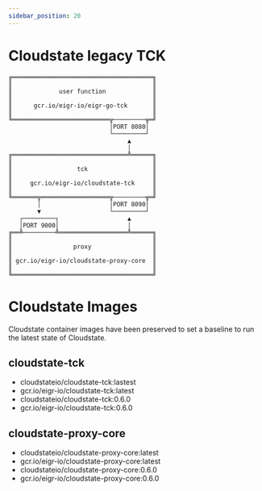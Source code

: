 ```yaml
---
sidebar_position: 20
---
```


# Cloudstate legacy TCK

```
╔═══════════════════════════════════════╗
║                                       ║
║             user function             ║
║                                       ║
║      gcr.io/eigr-io/eigr-go-tck       ║
║                                       ║
╚═══════════════════════════╦─────────╦═╝
                            │PORT 8080│  
                            └─────────┘  
                                 ▲       
                                 │       
╔════════════════════════════════╩══════╗
║                                       ║
║                  tck                  ║
║                                       ║
║     gcr.io/eigr-io/cloudstate-tck     ║
║                                       ║
╚═══════╦═══════════════════╦─────────╦═╝
        │                   │PORT 8090│  
        ▼                   └─────────┘  
   ┌─────────┐                   ▲       
   │PORT 9000│                   │       
╔══╩─────────╩═══════════════════╩══════╗
║                                       ║
║                 proxy                 ║
║                                       ║
║ gcr.io/eigr-io/cloudstate-proxy-core  ║
║                                       ║
╚═══════════════════════════════════════╝
```

# Cloudstate Images

Cloudstate container images have been preserved to set a baseline to run the latest state of Cloudstate.

## cloudstate-tck

- cloudstateio/cloudstate-tck:lastest
- gcr.io/eigr-io/cloudstate-tck:latest
- cloudstateio/cloudstate-tck:0.6.0
- gcr.io/eigr-io/cloudstate-tck:0.6.0

## cloudstate-proxy-core

- cloudstateio/cloudstate-proxy-core:latest
- gcr.io/eigr-io/cloudstate-proxy-core:latest
- cloudstateio/cloudstate-proxy-core:0.6.0
- gcr.io/eigr-io/cloudstate-proxy-core:0.6.0